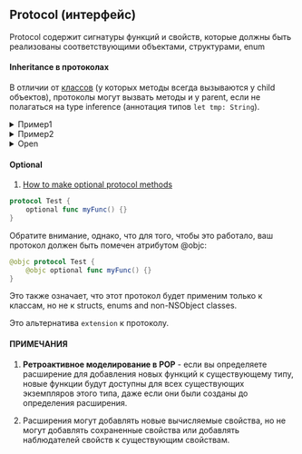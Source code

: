 ## Protocol (интерфейс)

Protocol содержит сигнатуры функций и свойств, которые должны быть реализованы соответствующими объектами, структурами, enum

#### Inheritance в протоколах

В отличии от [классов](/Swift/DataStructures/StructAndClass/Class/Class.md) (у которых методы всегда вызываются у child объектов), протоколы могут вызвать методы и у parent, если не полагаться на type inference (аннотация типов `let tmp: String`).

<details><summary>Пример1</summary>
<p>

```swift
protocol WeCanDrow {}

extension WeCanDrow {
    func draw() {
        print("func draw in protocol")
    }
}


final class ParentClass: WeCanDrow {
    func draw() {
        print("func draw in class")
    }
}

let instanceOfProtocol: WeCanDrow  = ParentClass()
let instanceOfClass: ParentClass  = ParentClass()

// direct method dispatch
instanceOfProtocol.draw() // func draw in protocol

// virtual table method dispatch
instanceOfClass.draw() // func draw in class
```

У extension протоколов [static method dispatch](/Swift/MethodDispatch/MethodDispatch.md) работает таким образом, что уже во время сборки компилятор знает, что вызывать и когда (те. в данном случае отдает приоритет **типу** для вызова выполнения адреса инструкций).

У классов [virtual table method dispatch](/Swift/MethodDispatch/MethodDispatch.md) отдается приоритет всегда child объекту.

</p>
</details>

<details><summary>Пример2</summary>
<p>


```swift
// разница здесь
protocol WeCanDrow { func draw() }

extension WeCanDrow {
    func draw() {
        print("func draw in protocol")
    }
}


final class ParentClass: WeCanDrow {
    func draw() {
        print("func draw in class")
    }
}

let instanceOfProtocol: WeCanDrow  = ParentClass()
let instanceOfClass: ParentClass  = ParentClass()

// witness table method dispatch
instanceOfProtocol.draw() // func draw in class

// virtual table method dispatch
instanceOfClass.draw() // func draw in class
```

У протоколов [witness table method dispatch](/Swift/MethodDispatch/MethodDispatch.md) производит вызов функции из таблицы, которая хранит сначала реализацию класса, потом уже   протокола.

У классов [virtual table method dispatch](/Swift/MethodDispatch/MethodDispatch.md) отдается приоритет всегда child объекту.

</p>
</details>













<details><summary>Open</summary>
<p>

</p>
</details>





























#### Optional

1. [How to make optional protocol methods](https://www.hackingwithswift.com/example-code/language/how-to-make-optional-protocol-methods)

```swift
protocol Test {
    optional func myFunc() {}
}
```

Обратите внимание, однако, что для того, чтобы это работало, ваш протокол должен быть помечен атрибутом @objc:

```swift
@objc protocol Test {
    @objc optional func myFunc() {}
}
```

Это также означает, что этот протокол будет применим только к классам, но не к structs, enums and non-NSObject classes.

Это альтернатива `extension` к протоколу.

#### ПРИМЕЧАНИЯ

1) **Ретроактивное моделирование в POP** - если вы определяете расширение для добавления новых функций к существующему типу, новые функции будут доступны для всех существующих экземпляров этого типа, даже если они были созданы до определения расширения.

2) Расширения могут добавлять новые вычисляемые свойства, но не могут добавлять сохраненные свойства или добавлять наблюдателей свойств к существующим свойствам.
